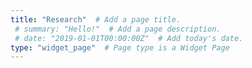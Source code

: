 ```yaml
---
title: "Research"  # Add a page title.
 # summary: "Hello!"  # Add a page description.
 # date: "2019-01-01T00:00:00Z"  # Add today's date.
type: "widget_page"  # Page type is a Widget Page
---
```

